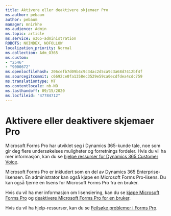 ```yaml
---
title: Aktivere eller deaktivere skjemaer Pro
ms.author: pebaum
author: pebaum
manager: mnirkhe
ms.audience: Admin
ms.topic: article
ms.service: o365-administration
ROBOTS: NOINDEX, NOFOLLOW
localization_priority: Normal
ms.collection: Adm_O365
ms.custom:
- "2546"
- "9000672"
ms.openlocfilehash: 206cefb7d09b4c9c34ac2d5ca9c3a68d7412bf4f
ms.sourcegitcommit: c6692ce0fa1358ec3529e59ca0ecdfdea4cdc759
ms.translationtype: MT
ms.contentlocale: nb-NO
ms.lasthandoff: 09/15/2020
ms.locfileid: "47784712"
---
```

# <a name="enable-or-disable-forms-pro"></a>Aktivere eller deaktivere skjemaer Pro

Microsoft Forms Pro har utviklet seg i Dynamics 365-kunde tale, noe som gir deg flere undersøkelses muligheter og forretnings fordeler. Hvis du vil ha mer informasjon, kan du se [hjelpe ressurser for Dynamics 365 Customer Voice](https://go.microsoft.com/fwlink/p/?linkid=2128357).  

Microsoft Forms Pro er inkludert som en del av Dynamics 365 Enterprise-lisensen. En administrator kan også kjøpe en Microsoft Forms Pro-lisens. Du kan også fjerne en lisens for Microsoft Forms Pro fra en bruker.  

Hvis du vil ha mer informasjon om lisensiering, kan du se [kjøpe Microsoft Forms Pro](https://docs.microsoft.com/forms-pro/purchase#purchase-microsoft-forms-pro-for-users-in-a-dynamics-365-tenant) og [deaktivere Microsoft Forms Pro for en bruker](https://docs.microsoft.com/forms-pro/purchase#disable-microsoft-forms-pro-for-a-user-1).
  
Hvis du vil ha hjelp-ressurser, kan du se [Feilsøke problemer i Forms Pro](https://docs.microsoft.com/forms-pro/troubleshoot).